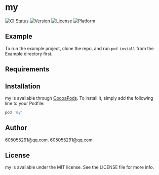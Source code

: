 # my

[![CI Status](http://img.shields.io/travis/605055291@qq.com/my.svg?style=flat)](https://travis-ci.org/605055291@qq.com/my)
[![Version](https://img.shields.io/cocoapods/v/my.svg?style=flat)](http://cocoapods.org/pods/my)
[![License](https://img.shields.io/cocoapods/l/my.svg?style=flat)](http://cocoapods.org/pods/my)
[![Platform](https://img.shields.io/cocoapods/p/my.svg?style=flat)](http://cocoapods.org/pods/my)

## Example

To run the example project, clone the repo, and run `pod install` from the Example directory first.

## Requirements

## Installation

my is available through [CocoaPods](http://cocoapods.org). To install
it, simply add the following line to your Podfile:

```ruby
pod 'my'
```

## Author

605055291@qq.com, 605055291@qq.com

## License

my is available under the MIT license. See the LICENSE file for more info.
